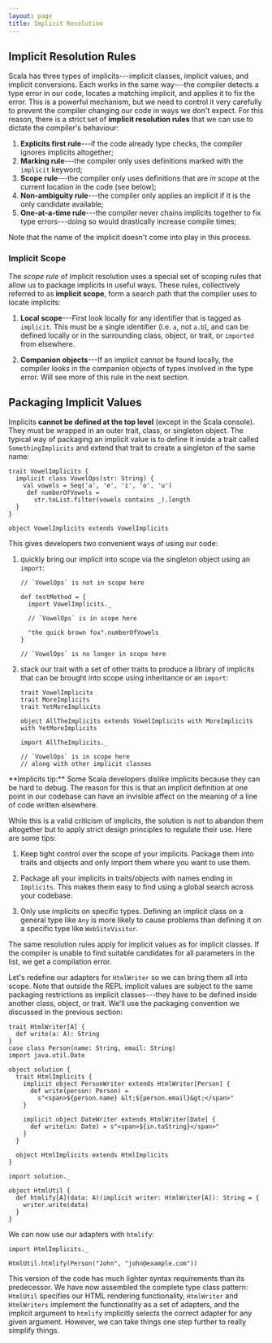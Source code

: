 ```yaml
---
layout: page
title: Implicit Resolution
---
```


## Implicit Resolution Rules

Scala has three types of implicits---implicit classes, implicit values, and implicit conversions. Each works in the same way---the compiler detects a type error in our code, locates a matching implicit, and applies it to fix the error. This is a powerful mechanism, but we need to control it very carefully to prevent the compiler changing our code in ways we don't expect. For this reason, there is a strict set of **implicit resolution rules** that we can use to dictate the compiler's behaviour:

 1. **Explicits first rule**---if the code already type checks, the compiler ignores implicits altogether;
 2. **Marking rule**---the compiler only uses definitions marked with the `implicit` keyword;
 3. **Scope rule**---the compiler only uses definitions that are *in scope* at the current location in the code (see below);
 4. **Non-ambiguity rule**---the compiler only applies an implicit if it is the only candidate available;
 5. **One-at-a-time rule**---the compiler never chains implicits together to fix type errors---doing so would drastically increase compile times;

Note that the name of the implicit doesn't come into play in this process.

### Implicit Scope

The *scope rule* of implicit resolution uses a special set of scoping rules that allow us to package implicits in useful ways. These rules, collectively referred to as **implicit scope**, form a search path that the compiler uses to locate implicits:

 1. **Local scope**---First look locally for any identifier that is tagged as `implicit`. This must be a single identifier (i.e. `a`, not `a.b`), and can be defined locally or in the surrounding class, object, or trait, or `imported` from elsewhere.

 2. **Companion objects**---If an implicit cannot be found locally, the compiler looks in the companion objects of types involved in the type error. Will see more of this rule in the next section.

## Packaging Implicit Values

Implicits **cannot be defined at the top level** (except in the Scala console). They must be wrapped in an outer trait, class, or singleton object. The typical way of packaging an implicit value is to define it inside a trait called `SomethingImplicits` and extend that trait to create a singleton of the same name:

```tut:book:silent
trait VowelImplicits {
  implicit class VowelOps(str: String) {
    val vowels = Seq('a', 'e', 'i', 'o', 'u')
     def numberOfVowels =
       str.toList.filter(vowels contains _).length
  }
}

object VowelImplicits extends VowelImplicits
```

This gives developers two convenient ways of using our code:

 1. quickly bring our implicit into scope via the singleton object using an `import`:

    ```tut:book:silent
    // `VowelOps` is not in scope here

    def testMethod = {
      import VowelImplicits._

      // `VowelOps` is in scope here

      "the quick brown fox".numberOfVowels
    }

    // `VowelOps` is no longer in scope here
    ```

 2. stack our trait with a set of other traits to produce a library of implicits that can be brought into scope using inheritance or an `import`:

    ```tut:invisible
    trait VowelImplicits
    trait MoreImplicits
    trait YetMoreImplicits
    ```

    ```tut:book:silent
    object AllTheImplicits extends VowelImplicits with MoreImplicits with YetMoreImplicits

    import AllTheImplicits._

    // `VowelOps` is in scope here
    // along with other implicit classes
    ```

<div class="alert alert-info">
**Implicits tip:** Some Scala developers dislike implicits because they can be hard to debug. The reason for this is that an implicit definition at one point in our codebase can have an invisible affect on the meaning of a line of code written elsewhere.

While this is a valid criticism of implicits, the solution is not to abandon them altogether but to apply strict design principles to regulate their use. Here are some tips:

 1. Keep tight control over the scope of your implicits. Package them into traits and objects and only import them where you want to use them.

 2. Package all your implicits in traits/objects with names ending in `Implicits`. This makes them easy to find using a global search across your codebase.

 3. Only use implicits on specific types. Defining an implicit class on a general type like `Any` is more likely to cause problems than defining it on a specific type like `WebSiteVisitor`.

The same resolution rules apply for implicit values as for implicit classes. If the compiler is unable to find suitable candidates for all parameters in the list, we get a compilation error.

Let's redefine our adapters for `HtmlWriter` so we can bring them all into scope. Note that outside the REPL implicit values are subject to the same packaging restrictions as implicit classes---they have to be defined inside another class, object, or trait. We'll use the packaging convention we discussed in the previous section:

```tut:invisible
trait HtmlWriter[A] {
  def write(a: A): String
}
case class Person(name: String, email: String)
import java.util.Date
```

```tut:book:silent
object solution {
  trait HtmlImplicits {
    implicit object PersonWriter extends HtmlWriter[Person] {
      def write(person: Person) =
        s"<span>${person.name} &lt;${person.email}&gt;</span>"
    }

    implicit object DateWriter extends HtmlWriter[Date] {
      def write(in: Date) = s"<span>${in.toString}</span>"
    }
  }

  object HtmlImplicits extends HtmlImplicits
}
```

```tut:invisible
import solution._

object HtmlUtil {
  def htmlify[A](data: A)(implicit writer: HtmlWriter[A]): String = {
    writer.write(data)
  }
}
```

We can now use our adapters with `htmlify`:

```tut:book
import HtmlImplicits._

HtmlUtil.htmlify(Person("John", "john@example.com"))
```

This version of the code has much lighter syntax requirements than its predecessor. We have now assembled the complete type class pattern: `HtmlUtil` specifies our HTML rendering functionality, `HtmlWriter` and `HtmlWriters` implement the functionality as a set of adapters, and the implicit argument to `htmlify` implicitly selects the correct adapter for any given argument. However, we can take things one step further to really simplify things.
